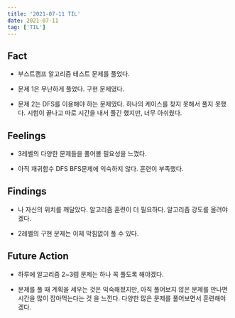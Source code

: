 ```yaml
---
title: '2021-07-11 TIL'
date: 2021-07-11
tag: ['TIL']
---
```


## Fact

- 부스트캠프 알고리즘 테스트 문제를 풀었다.

- 문제 1은 무난하게 풀었다. 구현 문제였다.

- 문제 2는 DFS를 이용해야 하는 문제였다. 하나의 케이스를 찾지 못해서 풀지 못했다. 시험이 끝나고 따로 시간을 내서 풀긴 했지만, 너무 아쉬웠다.

## Feelings

- 3레벨의 다양한 문제들을 풀어볼 필요성을 느꼈다.

- 아직 재귀함수 DFS BFS문제에 익숙하지 않다. 훈련이 부족했다.

## Findings

- 나 자신의 위치를 깨달았다. 알고리즘 훈련이 더 필요하다. 알고리즘 강도를 올려야겠다.

- 2레벨의 구현 문제는 이제 막힘없이 풀 수 있다.

## Future Action

- 하루에 알고리즘 2~3렙 문제는 하나 꼭 풀도록 해야겠다.

- 문제를 풀 때 계획을 세우는 것은 익숙해졌지만, 아직 풀어보지 않은 문제를 만나면 시간을 많이 잡아먹는다는 것 을 느낀다. 다양한 많은 문제를 풀어보면서 훈련해야겠다.
